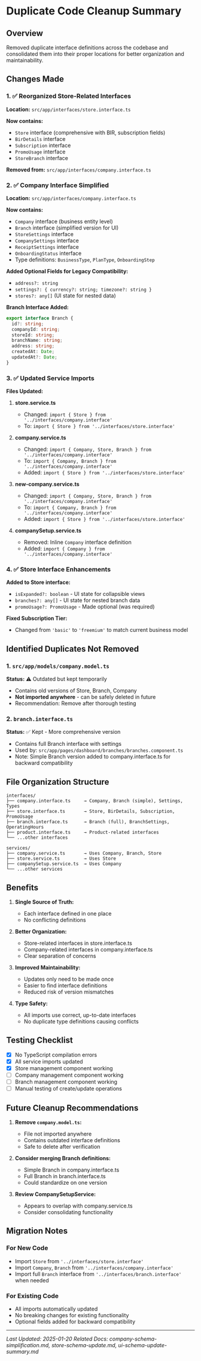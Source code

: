 # Duplicate Code Cleanup Summary

## Overview
Removed duplicate interface definitions across the codebase and consolidated them into their proper locations for better organization and maintainability.

## Changes Made

### 1. ✅ Reorganized Store-Related Interfaces

**Location:** `src/app/interfaces/store.interface.ts`

**Now contains:**
- `Store` interface (comprehensive with BIR, subscription fields)
- `BirDetails` interface
- `Subscription` interface
- `PromoUsage` interface
- `StoreBranch` interface

**Removed from:** `src/app/interfaces/company.interface.ts`

### 2. ✅ Company Interface Simplified

**Location:** `src/app/interfaces/company.interface.ts`

**Now contains:**
- `Company` interface (business entity level)
- `Branch` interface (simplified version for UI)
- `StoreSettings` interface
- `CompanySettings` interface
- `ReceiptSettings` interface
- `OnboardingStatus` interface
- Type definitions: `BusinessType`, `PlanType`, `OnboardingStep`

**Added Optional Fields for Legacy Compatibility:**
- `address?: string`
- `settings?: { currency?: string; timezone?: string }`
- `stores?: any[]` (UI state for nested data)

**Branch Interface Added:**
```typescript
export interface Branch {
  id?: string;
  companyId: string;
  storeId: string;
  branchName: string;
  address: string;
  createdAt: Date;
  updatedAt?: Date;
}
```

### 3. ✅ Updated Service Imports

**Files Updated:**

1. **store.service.ts**
   - Changed: `import { Store } from '../interfaces/company.interface'`
   - To: `import { Store } from '../interfaces/store.interface'`

2. **company.service.ts**
   - Changed: `import { Company, Store, Branch } from '../interfaces/company.interface'`
   - To: `import { Company, Branch } from '../interfaces/company.interface'`
   - Added: `import { Store } from '../interfaces/store.interface'`

3. **new-company.service.ts**
   - Changed: `import { Company, Store, Branch } from '../interfaces/company.interface'`
   - To: `import { Company, Branch } from '../interfaces/company.interface'`
   - Added: `import { Store } from '../interfaces/store.interface'`

4. **companySetup.service.ts**
   - Removed: Inline `Company` interface definition
   - Added: `import { Company } from '../interfaces/company.interface'`

### 4. ✅ Store Interface Enhancements

**Added to Store interface:**
- `isExpanded?: boolean` - UI state for collapsible views
- `branches?: any[]` - UI state for nested branch data
- `promoUsage?: PromoUsage` - Made optional (was required)

**Fixed Subscription Tier:**
- Changed from `'basic'` to `'freemium'` to match current business model

## Identified Duplicates Not Removed

### 1. `src/app/models/company.model.ts`
**Status:** ⚠️ Outdated but kept temporarily
- Contains old versions of Store, Branch, Company
- **Not imported anywhere** - can be safely deleted in future
- Recommendation: Remove after thorough testing

### 2. `branch.interface.ts`
**Status:** ✅ Kept - More comprehensive version
- Contains full Branch interface with settings
- Used by: `src/app/pages/dashboard/branches/branches.component.ts`
- Note: Simple Branch version added to company.interface.ts for backward compatibility

## File Organization Structure

```
interfaces/
├── company.interface.ts     → Company, Branch (simple), Settings, Types
├── store.interface.ts       → Store, BirDetails, Subscription, PromoUsage
├── branch.interface.ts      → Branch (full), BranchSettings, OperatingHours
├── product.interface.ts     → Product-related interfaces
└── ...other interfaces

services/
├── company.service.ts       → Uses Company, Branch, Store
├── store.service.ts         → Uses Store
├── companySetup.service.ts  → Uses Company
└── ...other services
```

## Benefits

1. **Single Source of Truth:**
   - Each interface defined in one place
   - No conflicting definitions

2. **Better Organization:**
   - Store-related interfaces in store.interface.ts
   - Company-related interfaces in company.interface.ts
   - Clear separation of concerns

3. **Improved Maintainability:**
   - Updates only need to be made once
   - Easier to find interface definitions
   - Reduced risk of version mismatches

4. **Type Safety:**
   - All imports use correct, up-to-date interfaces
   - No duplicate type definitions causing conflicts

## Testing Checklist

- [x] No TypeScript compilation errors
- [x] All service imports updated
- [x] Store management component working
- [ ] Company management component working
- [ ] Branch management component working
- [ ] Manual testing of create/update operations

## Future Cleanup Recommendations

1. **Remove `company.model.ts`:**
   - File not imported anywhere
   - Contains outdated interface definitions
   - Safe to delete after verification

2. **Consider merging Branch definitions:**
   - Simple Branch in company.interface.ts
   - Full Branch in branch.interface.ts
   - Could standardize on one version

3. **Review CompanySetupService:**
   - Appears to overlap with company.service.ts
   - Consider consolidating functionality

## Migration Notes

### For New Code
- Import `Store` from `'../interfaces/store.interface'`
- Import `Company`, `Branch` from `'../interfaces/company.interface'`
- Import full `Branch` interface from `'../interfaces/branch.interface'` when needed

### For Existing Code
- All imports automatically updated
- No breaking changes for existing functionality
- Optional fields added for backward compatibility

---
*Last Updated: 2025-01-20*
*Related Docs: company-schema-simplification.md, store-schema-update.md, ui-schema-update-summary.md*
